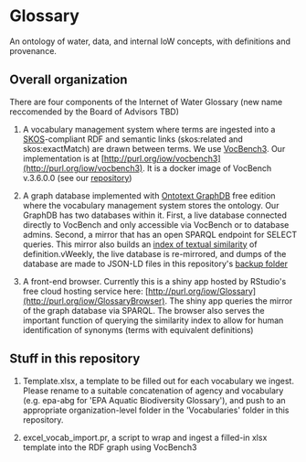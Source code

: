 # Glossary
An ontology of water, data, and internal IoW concepts, with definitions and provenance.

## Overall organization

There are four components of the Internet of Water Glossary (new name reccomended by the Board of Advisors TBD)

1. A vocabulary management system where terms are ingested into a [SKOS](https://www.w3.org/2004/02/skos/)-compliant RDF and semantic links (skos:related and skos:exactMatch) are drawn between terms. We use [VocBench3](http://vocbench.uniroma2.it/). Our implementation is at [http://purl.org/iow/vocbench3](http://purl.org/iow/vocbench3). It is a docker image of VocBench v.3.6.0.0 (see our [repository](https://github.com/internetofwater/docker-vocbench3))

2. A graph database implemented with [Ontotext GraphDB](http://graphdb.ontotext.com/) free edition where the vocabulary management system stores the ontology. Our GraphDB has two databases within it. First, a live database connected directly to VocBench and only accessible via VocBench or to database admins. Second, a mirror that has an open SPARQL endpoint for SELECT queries. This mirror also builds an [index of textual similarity](http://graphdb.ontotext.com/documentation/standard/semantic-similarity-searches.html) of definition.vWeekly, the live database is re-mirrored, and dumps of the database are made to JSON-LD files in this repository's [backup folder](https://github.com/internetofwater/Glossary/Backups)

3. A front-end browser. Currently this is a shiny app hosted by RStudio's free cloud hosting service here: [http://purl.org/iow/Glossary](http://purl.org/iow/GlossaryBrowser). The shiny app queries the mirror of the graph database via SPARQL. The browser also serves the important function of querying the similarity index to allow for human identification of synonyms (terms with equivalent definitions)



## Stuff in this repository

1. Template.xlsx, a template to be filled out for each vocabulary we ingest. Please rename to a suitable concatenation of agency and vocabulary (e.g. epa-abg for 'EPA Aquatic Biodiversity Glossary'), and push to an appropriate organization-level folder in the 'Vocabularies' folder in this repository.

2. excel_vocab_import.pr, a script to wrap and ingest a filled-in xlsx template into the RDF graph using VocBench3
